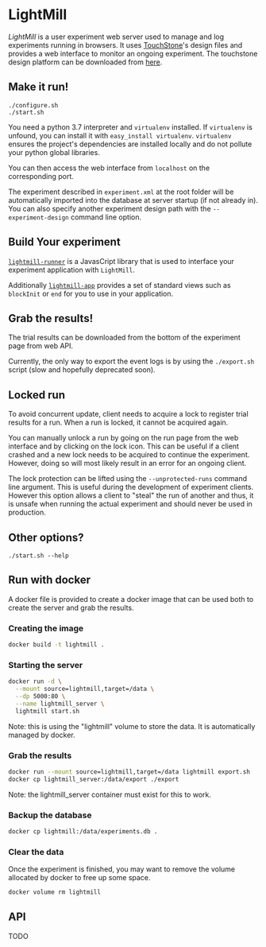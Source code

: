 # LightMill

_LightMill_ is a user experiment web server used to manage and log experiments running in browsers.
It uses [TouchStone](https://www.lri.fr/~appert/website/touchstone/touchstone.html)'s design files
and provides a web interface to monitor an ongoing experiment. The touchstone design platform
can be downloaded from [here](https://github.com/jdfekete/touchstone-platforms/tree/master/design-platform).

## Make it run!

```shell
./configure.sh
./start.sh
```

You need a python 3.7 interpreter and `virtualenv` installed. If
`virtualenv` is unfound, you can install it with `easy_install virtualenv`.
`virtualenv` ensures the project's dependencies are installed locally and
do not pollute your python global libraries.

You can then access the web interface from `localhost` on the
corresponding port.

The experiment described in `experiment.xml` at the root folder will be
automatically imported into the database at server startup (if not
already in). You can also specify another experiment design path with
the `--experiment-design` command line option.

## Build Your experiment

[`lightmill-runner`](https://github.com/QuentinRoy/lightmill-js/tree/master/packages/lightmill-runner) is a JavasCript library that is used to interface your experiment application with `LightMill`.

Additionally [`lightmill-app`](https://github.com/QuentinRoy/lightmill-js/tree/master/packages/lightmill-app) provides a set of standard views such as `blockInit` or `end` for you to use in your application.

## Grab the results!

The trial results can be downloaded from the bottom of the experiment page from web API.

Currently, the only way to export the event logs is by using the
`./export.sh` script (slow and hopefully deprecated soon).

## Locked run

To avoid concurrent update, client needs to acquire a lock to register
trial results for a run.
When a run is locked, it cannot be acquired again.

You can manually unlock a run by going on the run page from the web
interface and by clicking on the lock icon. This can be useful if a
client crashed and a new lock needs to be acquired to continue the
experiment. However, doing so will most likely result in an error for an
ongoing client.

The lock protection can be lifted using the `--unprotected-runs` command line argument.
This is useful during the development of experiment clients.
However this option allows a client to "steal" the run of another and thus, it is unsafe when
running the actual experiment and should never be used in production.

## Other options?

```shell
./start.sh --help
```

## Run with docker

A docker file is provided to create a docker image that can be used both to create
the server and grab the results.

### Creating the image

```sh
docker build -t lightmill .
```

### Starting the server

```sh
docker run -d \
  --mount source=lightmill,target=/data \
  --dp 5000:80 \
  --name lightmill_server \
  lightmill start.sh
```

Note: this is using the "lightmill" volume to store the data.
It is automatically managed by docker.

### Grab the results

```sh
docker run --mount source=lightmill,target=/data lightmill export.sh
docker cp lightmill_server:/data/export ./export
```

Note: the lightmill_server container must exist for this to work.

### Backup the database

```sh
docker cp lightmill:/data/experiments.db .
```

### Clear the data

Once the experiment is finished, you may want to remove the volume allocated by
docker to free up some space.

```sh
docker volume rm lightmill
```

## API

TODO
